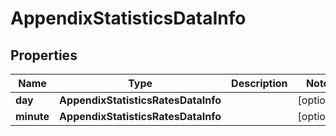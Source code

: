 # AppendixStatisticsDataInfo

## Properties

| Name | Type | Description | Notes |
|------------ | ------------- | ------------- | -------------|
**day** | **AppendixStatisticsRatesDataInfo** |  |[optional]|
**minute** | **AppendixStatisticsRatesDataInfo** |  |[optional]|